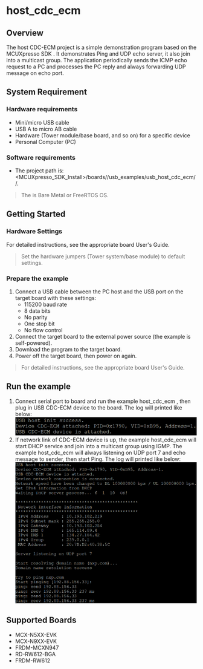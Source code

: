 # host_cdc_ecm



## Overview

The host CDC-ECM project is a simple demonstration program based on the MCUXpresso SDK . It demonstrates Ping and UDP echo server, it also join into a multicast group. The application periodically sends the ICMP echo request to a PC and processes the PC reply and always forwarding UDP message on echo port.

## System Requirement

### Hardware requirements

- Mini/micro USB cable
- USB A to micro AB cable
- Hardware (Tower module/base board, and so on) for a specific device
- Personal Computer (PC)

### Software requirements

- The project path is:
<br> <MCUXpresso_SDK_Install>/boards/<board>/usb_examples/usb_host_cdc_ecm/<rtos>/<toolchain>.
> The <rtos> is Bare Metal or FreeRTOS OS.


## Getting Started

### Hardware Settings

For detailed instructions, see the appropriate board User's Guide.
> Set the hardware jumpers (Tower system/base module) to default settings.


### Prepare the example 

1.  Connect a USB cable between the PC host and the USB port on the target board with these settings:
    - 115200 baud rate
    - 8 data bits
    - No parity
    - One stop bit
    - No flow control
2.  Connect the target board to the external power source (the example is self-powered).
3.  Download the program to the target board.
4.  Power off the target board, then power on again.

> For detailed instructions, see the appropriate board User's Guide.

## Run the example

1.  Connect serial port to board and run the example host_cdc_ecm , then plug in USB CDC-ECM device to the board. The log will printed like below:
<br>![Host enumerates CDC-ECM device](device_attach.png "Host enumerates CDC-ECM device")
2.  If network link of CDC-ECM device is up, the example host_cdc_ecm will start DHCP service and join into a multicast group using IGMP. The example host_cdc_ecm will always listening on UDP port 7 and echo message to sender, then start Ping. The log will printed like below:
<br>![Host running](device_run.png "Host running")



## Supported Boards
- MCX-N5XX-EVK
- MCX-N9XX-EVK
- FRDM-MCXN947
- RD-RW612-BGA
- FRDM-RW612
